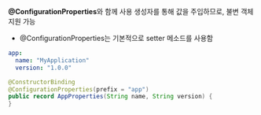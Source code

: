 **@ConfigurationProperties**와 함께 사용
생성자를 통해 값을 주입하므로, 불변 객체 지원 가능
- @ConfigurationProperties는 기본적으로 setter 메소드를 사용함

```yml
app:
  name: "MyApplication"
  version: "1.0.0"
```

```java
@ConstructorBinding
@ConfigurationProperties(prefix = "app")
public record AppProperties(String name, String version) {
}
```